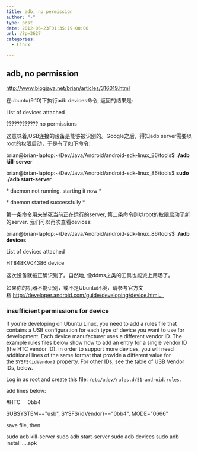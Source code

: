 ```yaml
---
title: adb, no permission
author: "-"
type: post
date: 2012-06-23T01:35:19+00:00
url: /?p=3627
categories:
  - Linux

---
```

## adb, no permission
<http://www.blogjava.net/brian/articles/316019.html>

在ubuntu(9.10)下执行adb devices命令, 返回的结果是:
  
List of devices attached
  
???????????? no permissions
  
这意味着,USB连接的设备是能够被识别的。Google之后，得知adb server需要以root的权限启动，于是有了如下命令:
  
brian@brian-laptop:~/Dev/Java/Android/android-sdk-linux_86/tools$ **./adb kill-server**
  
brian@brian-laptop:~/Dev/Java/Android/android-sdk-linux_86/tools$ **sudo ./adb start-server**
  
\* daemon not running. starting it now \*
  
\* daemon started successfully \*

第一条命令用来杀死当前正在运行的server, 第二条命令则以root的权限启动了新的server. 我们可以再次查看devices:
  
brian@brian-laptop:~/Dev/Java/Android/android-sdk-linux_86/tools$ **./adb devices**
  
List of devices attached
  
HT848KV04386 device

这次设备就被正确识别了。自然地, 像ddms之类的工具也能派上用场了。

如果你的机器不能识别，或不是Ubuntu环境，请参考官方文档:http://developer.android.com/guide/developing/device.html。



### insufficient permissions for device

If you're developing on Ubuntu Linux, you need to add a rules file that contains a USB configuration for each type of device you want to use for development. Each device manufacturer uses a different vendor ID. The example rules files below show how to add an entry for a single vendor ID (the HTC vendor ID). In order to support more devices, you will need additional lines of the same format that provide a different value for the `SYSFS{idVendor}` property. For other IDs, see the table of USB Vendor IDs, below.

Log in as root and create this file: `/etc/udev/rules.d/51-android.rules`.

add lines below:

#HTC     0bb4
  
SUBSYSTEM=="usb", SYSFS{idVendor}=="0bb4", MODE="0666"

save file, then.

sudo adb kill-server
sudo adb start-server
sudo adb devices
sudo adb install ....apk



